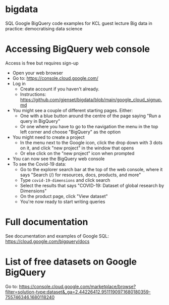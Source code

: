 # bigdata
SQL Google BigQuery code examples for KCL guest lecture Big data in practice: democratising data science

# Accessing BigQuery web console
Access is free but requires sign-up

* Open your web browser
* Go to: https://console.cloud.google.com/
* Log in
  - Create account if you haven’t already.
  - Instructions: https://github.com/gjenset/bigdata/blob/main/google_cloud_signup.md
* You might see a couple of different starting pages. Either:
  - One with a blue button around the centre of the page saying "Run a query in BigQuery"
  - Or one where you have to go to the navigation the menu in the top left corner and choose "BigQuery" as the option
* You might need to create a project
  - In the menu next to the Google icon, click the drop down with 3 dots on it, and click "new project" in the window that opens
  - Or else click on the "new project" icon when prompted
* You can now see the BigQuery web console
* To see the Covid-19 data: 
  - Go to the explorer search bar at the top of the web console, where it says "Search (/) for resources, docs, products, and more"
  - Type `covid-19-dimensions` and click search
  - Select the results that says "COVID-19: Dataset of global research by Dimensions"
  - On the product page, click "View dataset"
  - You're now ready to start writing queries

# Full documentation

See documentation and examples of Google SQL: https://cloud.google.com/bigquery/docs 

# List of free datasets on Google BigQuery

Go to: https://console.cloud.google.com/marketplace/browse?filter=solution-type:dataset&_ga=2.44226412.951119097.1680180359-755746346.1680118240
